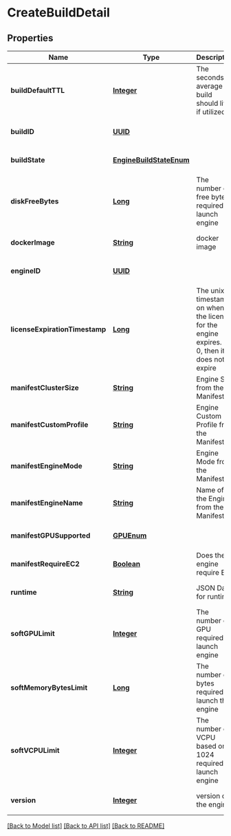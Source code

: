 # CreateBuildDetail
## Properties

Name | Type | Description | Notes
------------ | ------------- | ------------- | -------------
**buildDefaultTTL** | [**Integer**](integer.md) | The seconds on average a build should live if utilized | [optional] [default to null]
**buildID** | [**UUID**](UUID.md) |  | [optional] [default to null]
**buildState** | [**EngineBuildStateEnum**](EngineBuildStateEnum.md) |  | [optional] [default to null]
**diskFreeBytes** | [**Long**](long.md) | The number of free bytes required to launch engine | [optional] [default to null]
**dockerImage** | [**String**](string.md) | docker image | [optional] [default to null]
**engineID** | [**UUID**](UUID.md) |  | [optional] [default to null]
**licenseExpirationTimestamp** | [**Long**](long.md) | The unix timestamp on when the license for the engine expires.  If 0, then it does not expire | [optional] [default to null]
**manifestClusterSize** | [**String**](string.md) | Engine Size from the Manifest | [optional] [default to null]
**manifestCustomProfile** | [**String**](string.md) | Engine Custom Profile from the Manifest | [optional] [default to null]
**manifestEngineMode** | [**String**](string.md) | Engine Mode from the Manifest | [optional] [default to null]
**manifestEngineName** | [**String**](string.md) | Name of the Engine from the Manifest | [optional] [default to null]
**manifestGPUSupported** | [**GPUEnum**](GPUEnum.md) |  | [optional] [default to null]
**manifestRequireEC2** | [**Boolean**](boolean.md) | Does the engine require EC2 | [optional] [default to null]
**runtime** | [**String**](string.md) | JSON Data for runtime | [optional] [default to null]
**softGPULimit** | [**Integer**](integer.md) | The number of GPU required to launch engine | [optional] [default to null]
**softMemoryBytesLimit** | [**Long**](long.md) | The number of bytes required to launch this engine | [optional] [default to null]
**softVCPULimit** | [**Integer**](integer.md) | The number of VCPU based on 1024 required to launch engine | [optional] [default to null]
**version** | [**Integer**](integer.md) | version of the engine | [optional] [default to null]

[[Back to Model list]](../README.md#documentation-for-models) [[Back to API list]](../README.md#documentation-for-api-endpoints) [[Back to README]](../README.md)


